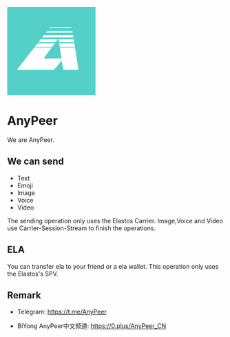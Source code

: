 ![AnyPeer](/android/app/src/main/res/mipmap-xxxhdpi/app_icon.png)

# AnyPeer
We are AnyPeer.

## We can send
* Text
* Emoji
* Image
* Voice
* Video

The sending operation only uses the Elastos Carrier. Image,Voice and Video use Carrier-Session-Stream to finish the operations.

## ELA
You can transfer ela to your friend or a ela wallet. This operation only uses the Elastos's SPV.

## Remark

* Telegram: https://t.me/AnyPeer

* BiYong AnyPeer中文频道: https://0.plus/AnyPeer_CN
